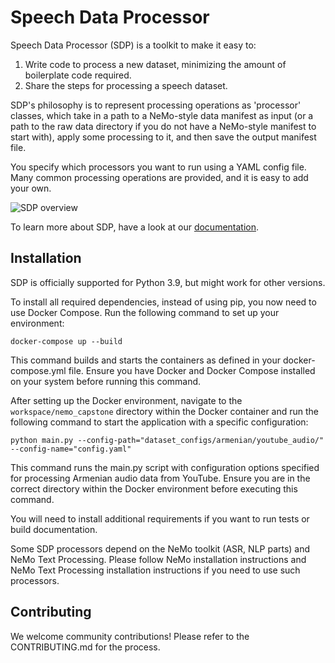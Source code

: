 # Speech Data Processor

Speech Data Processor (SDP) is a toolkit to make it easy to:
1. Write code to process a new dataset, minimizing the amount of boilerplate code required.
2. Share the steps for processing a speech dataset.

SDP's philosophy is to represent processing operations as 'processor' classes, which take in a path to a NeMo-style
data manifest as input (or a path to the raw data directory if you do not have a NeMo-style manifest to start with),
apply some processing to it, and then save the output manifest file.

You specify which processors you want to run using a YAML config file. Many common processing operations are provided,
and it is easy to add your own.

![SDP overview](https://github.com/NVIDIA/NeMo/releases/download/v1.17.0/sdp_overview_diagram.png)

To learn more about SDP, have a look at our [documentation](https://nvidia.github.io/NeMo-speech-data-processor/).

## Installation

SDP is officially supported for Python 3.9, but might work for other versions.

To install all required dependencies, instead of using pip, you now need to use Docker Compose. Run the following command to set up your environment:

```
docker-compose up --build
```
This command builds and starts the containers as defined in your docker-compose.yml file. Ensure you have Docker and Docker Compose installed on your system before running this command.

After setting up the Docker environment, navigate to the ```workspace/nemo_capstone``` directory within the Docker container and run the following command to start the application with a specific configuration:
```
python main.py --config-path="dataset_configs/armenian/youtube_audio/" --config-name="config.yaml"
```
This command runs the main.py script with configuration options specified for processing Armenian audio data from YouTube. Ensure you are in the correct directory within the Docker environment before executing this command.

You will need to install additional requirements if you want to run tests or build documentation.

Some SDP processors depend on the NeMo toolkit (ASR, NLP parts) and NeMo Text Processing.
Please follow NeMo installation instructions
and NeMo Text Processing installation instructions
if you need to use such processors.

## Contributing

We welcome community contributions! Please refer to the CONTRIBUTING.md for the process.